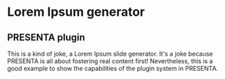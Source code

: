 # Lorem Ipsum generator
## PRESENTA plugin

This is a kind of joke, a Lorem Ipsum slide generator.
It's a joke because PRESENTA is all about fostering real content first!
Nevertheless, this is a good example to show the capabilities of the plugin system in PRESENTA.

